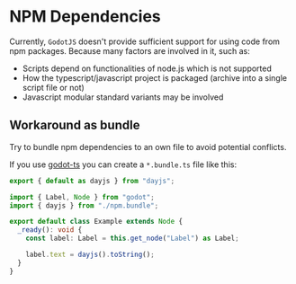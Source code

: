 # NPM Dependencies

Currently, `GodotJS` doesn't provide sufficient support for using code from npm packages. Because many factors are involved in it, such as:

- Scripts depend on functionalities of node.js which is not supported
- How the typescript/javascript project is packaged (archive into a single script file or not)
- Javascript modular standard variants may be involved

## Workaround as bundle

Try to bundle npm dependencies to an own file to avoid potential conflicts.

If you use [godot-ts](https://github.com/godotjs/godot-ts) you can create a `*.bundle.ts` file like this:

```ts npm.bundle.ts
export { default as dayjs } from "dayjs";
```

```ts example.ts
import { Label, Node } from "godot";
import { dayjs } from "./npm.bundle";

export default class Example extends Node {
  _ready(): void {
    const label: Label = this.get_node("Label") as Label;

    label.text = dayjs().toString();
  }
}
```
